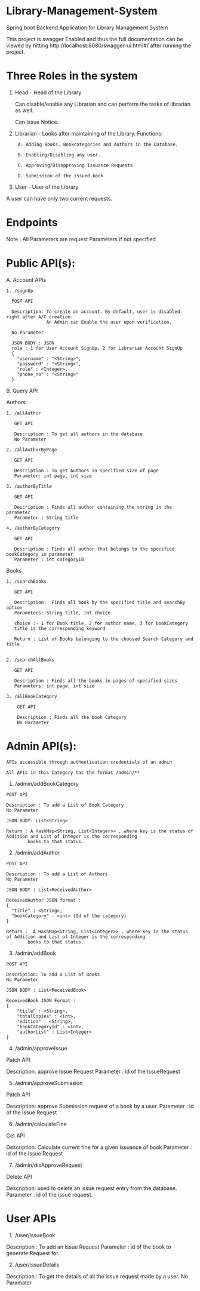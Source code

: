# Library-Management-System
Spring boot Backend Application for Library Management System

This project is swagger Enabled and thus the full documentation can be viewed by hitting http://localhost:8080/swagger-ui.html#/
after running the project.

# Three Roles in the system

  1. Head - Head of the Library
     
     Can disable/enable any Librarian and can perform the tasks of librarian as well.
     
     Can Issue Notice.
     
  2. Librarian - Looks after maintaining of the Library.
     Functions: 
          
          A. Adding Books, Bookcategories and Authors in the Database.
          
          B. Enabling/Disabling any user.
          
          C. Approving/Disapproving Issuance Requests.
          
          D. Submission of the issued book 

  3. User - User of the Library
  
  A user can have only two current requests.

# Endpoints

Note : All Parameters are request Parameters if not specified

# Public API(s):

  A. Account APIs
  
    1. /signUp
      
      POST API
      
      Description: To create an account. By default, user is disabled right after A/C creation.
                   An Admin can Enable the user upon verification.
      
      No Parameter
      
      JSON BODY : JSON
      role : 1 for User Account SignUp, 2 for Librarian Account SignUp
      {
        "username" : "<String>",
        "password" : "<String>",
        "role" : <Integer>, 
        "phone_no" : "<String>"
      }

  B. Query API
  
  Authors
  
    1. /allAuthor
  
       GET API
  
       Description : To get all authors in the database
       No Parameter
       
    2. /allAuthorByPage
       
       GET API
       
       Description : To get Authors in specified size of page
       Parameter: int page, int size
       
    3. /authorByTitle
    
       GET API
    
       Description : Finds all author containing the string in the parameter
       Parameter : String title
       
    4. /authorByCategory
    
       GET API
       
       Description : Finds all author that belongs to the specified bookCategory in parameter
       Parameter : int categoryId
       
  Books
  
    1. /searchBooks
    
       GET API

       Description:  Finds all book by the specified title and searchBy option
       Parameters: String title, int choice
       
       choice :- 1 for Book title, 2 for author name, 3 for bookCategory
       title is the corresponding keyword
       
       Return : List of Books belonging to the choosed Search Category and title
       
    
    2. /searchAllBooks
      
       GET API
       
       Description : Finds all the books in pages of specified sizes
       Parameters: int page, int size
       
    3. /allBookCategory
    
        GET API
        
        Description : Finds all the book Category
        No Parameter
       

# Admin API(s):
    APIs accessible through authentication credentials of an admin
    
    All APIs in this Category has the format /admin/**
    
  1. /admin/addBookCategory
    
    POST API
    
    Description : To add a List of Book Category
    No Parameter
    
    JSON BODY: List<String>
    
    Return : A HashMap<String, List<Integer>> , where key is the status of Addition and List of Integer is the corresponding
            books to that status.
            
  2. /admin/addAuthor
    
    POST API
    
    Description : To add a List of Authors
    No Parameter
    
    JSON BODY : List<ReceivedAuthor>
    
    ReceivedAuthor JSON format :
    {
      "title" : <String>,
      "bookCategory" : <int> (Id of the category)
    }
    
    Return :  A HashMap<String, List<Integer>> , where key is the status of Addition and List of Integer is the corresponding
            books to that status.
            
  3. /admin/addBook
  
    POST API
    
    Description: To add a List of Books
    No Parameter
    
    JSON BODY : List<ReceivedBook>
    
    ReceivedBook JSON Format :
    {
        "title" : <String>,
        "totalCopies" : <int>,
        "edition" : <String>,
        "bookCategoryId" : <int>,
        "authorList" : List<Integer>
    }
    
  4. /admin/approveIssue
  
  Patch API
  
  Description: approve Issue Request
  Parameter : id of the IssueRequest
  
  5. /admin/approveSubmission
  
  Patch API
  
  Description: approve Submission request of a book by a user.
  Parameter : id of the Issue Request
  
  6. /admin/calculateFine
  
  Get API
  
  Description: Calculate current fine for a given issuance of book
  Parameter : id of the Issue Request
  
  7. /admin/disApproveRequest
  
  Delete API
  
  Description: used to delete an issue request entry from the database.
  Parameter : id of the issue request.
  
# User APIs

  1. /user/issueBook
  
  Description : To add an issue Request
  Parameter : id of the book to generate Request for.
  
  2. /user/issueDetails
  
  Description : To get the details of all the issue request made by a user.
  No Paramater
